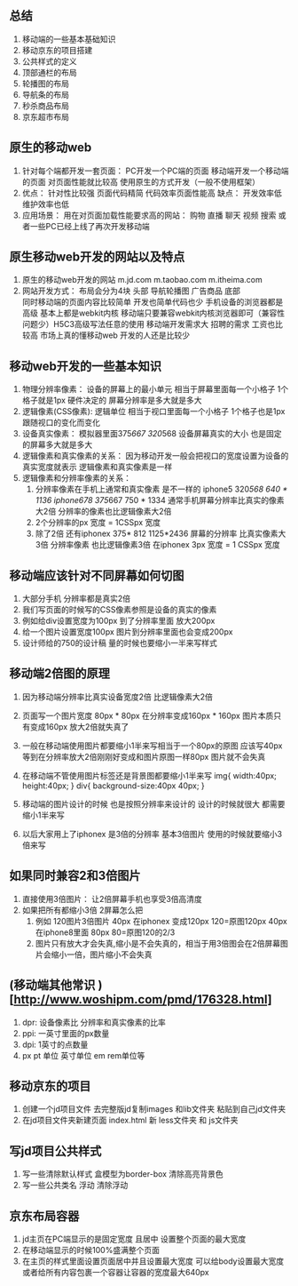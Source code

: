 ## 总结

1. 移动端的一些基本基础知识
2. 移动京东的项目搭建
3. 公共样式的定义
4. 顶部通栏的布局
5. 轮播图的布局
6. 导航条的布局
7. 秒杀商品布局
8. 京东超市布局


## 原生的移动web

1. 针对每个端都开发一套页面： PC开发一个PC端的页面  移动端开发一个移动端的页面  对页面性能就比较高 使用原生的方式开发（一般不使用框架）
2. 优点： 针对性比较强 页面代码精简 代码效率页面性能高  缺点： 开发效率低 维护效率也低
3. 应用场景： 用在对页面加载性能要求高的网站： 购物 直播 聊天 视频 搜索  或者一些PC已经上线了再次开发移动端

## 原生移动web开发的网站以及特点

1. 原生的移动web开发的网站 m.jd.com  m.taobao.com m.itheima.com
2. 网站开发方式： 布局会分为4块   头部  导航轮播图 广告商品  底部   
  同时移动端的页面内容比较简单 开发也简单代码也少
  手机设备的浏览器都是高级 基本上都是webkit内核 移动端只要兼容webkit内核浏览器即可（兼容性问题少）H5C3高级写法任意的使用
  移动端开发需求大 招聘的需求 工资也比较高 市场上真的懂移动web 开发的人还是比较少

## 移动web开发的一些基本知识

1. 物理分辨率像素： 设备的屏幕上的最小单元 相当于屏幕里面每一个小格子 1个格子就是1px  硬件决定的  屏幕分辨率是多大就是多大
2. 逻辑像素(CSS像素): 逻辑单位 相当于视口里面每一个小格子  1个格子也是1px  跟随视口的变化而变化
3. 设备真实像素： 模拟器里面375*667  320*568 设备屏幕真实的大小  也是固定的屏幕多大就是多大
4. 逻辑像素和真实像素的关系： 因为移动开发一般会把视口的宽度设置为设备的真实宽度就表示 逻辑像素和真实像素是一样
5. 逻辑像素和分辨率像素的关系： 
    1. 分辨率像素在手机上通常和真实像素 是不一样的
        iphone5 320*568   640 * 1136
        iphone678 375*667  750 * 1334
        通常手机屏幕分辨率比真实的像素大2倍
        分辨率的像素也比逻辑像素大2倍
    2. 2个分辨率的px 宽度  = 1CSSpx  宽度
    3. 除了2倍 还有iphonex   375* 812   1125*2436 
      屏幕的分辨率 比真实像素大3倍
      分辨率像素 也比逻辑像素3倍
      在iphonex 3px 宽度 = 1 CSSpx 宽度



## 移动端应该针对不同屏幕如何切图

1. 大部分手机 分辨率都是真实2倍
2. 我们写页面的时候写的CSS像素参照是设备的真实的像素
3. 例如给div设置宽度为100px 到了分辨率里面 放大200px
4. 给一个图片设置宽度100px  图片到分辨率里面也会变成200px
5. 设计师给的750的设计稿 量的时候也要缩小一半来写样式

## 移动端2倍图的原理

1. 因为移动端分辨率比真实设备宽度2倍 比逻辑像素大2倍
2. 页面写一个图片宽度 80px * 80px 在分辨率变成160px * 160px 图片本质只有变成160px 放大2倍就失真了
3. 一般在移动端使用图片都要缩小1半来写相当于一个80px的原图 应该写40px 等到在分辨率放大2倍刚刚好变成和图片原图一样80px 图片就不会失真
4. 在移动端不管使用图片标签还是背景图都要缩小1半来写
    img{
      width:40px;
      height:40px;
    }
    div{
      background-size:40px 40px;
    }

5. 移动端的图片设计的时候 也是按照分辨率来设计的 设计的时候就很大 都需要缩小1半来写

6. 以后大家用上了iphonex 是3倍的分辨率 基本3倍图片 使用的时候就要缩小3倍来写



##  如果同时兼容2和3倍图片

1. 直接使用3倍图片： 让2倍屏幕手机也享受3倍高清度
2. 如果把所有都缩小3倍 2屏幕怎么把
    1. 例如 120图片3倍图片 40px 在iphonex 变成120px    120=原图120px
                           40px 在iphone8里面 80px     80=原图120的2/3  
    2. 图片只有放大才会失真,缩小是不会失真的，相当于用3倍图会在2倍屏幕图片会缩小一倍，图片缩小不会失真                    


## (移动端其他常识 ) [http://www.woshipm.com/pmd/176328.html]

1. dpr: 设备像素比 分辨率和真实像素的比率
2. ppi: 一英寸里面的px数量 
3. dpi: 1英寸的点数量
4. px pt 单位 英寸单位 em rem单位等


## 移动京东的项目


1.  创建一个jd项目文件 去完整版jd复制images 和lib文件夹 粘贴到自己jd文件夹
2.  在jd项目文件夹新建页面 index.html  新 less文件夹 和 js文件夹

## 写jd项目公共样式

1. 写一些清除默认样式  盒模型为border-box  清除高亮背景色
2. 写一些公共类名 浮动  清除浮动


## 京东布局容器

1. jd主页在PC端显示的是固定宽度 且居中  设置整个页面的最大宽度
2. 在移动端显示的时候100%盛满整个页面
3. 在主页的样式里面设置页面居中并且设置最大宽度  可以给body设置最大宽度 或者给所有内容包裹一个容器让容器的宽度最大640px
